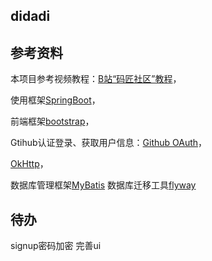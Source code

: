 ## didadi

## 参考资料
本项目参考视频教程：[B站“码匠社区”教程](https://www.bilibili.com/video/BV1r4411r7au/?p=4&spm_id_from=pageDriver&vd_source=29ff755bbf0ed1b601ad8e02e37887cd)，

使用框架[SpringBoot](https://spring.io/guides/gs/serving-web-content)，

前端框架[bootstrap](https://v3.bootcss.com/)，

Gtihub认证登录、获取用户信息：[Github OAuth](https://docs.github.com/en/apps/oauth-apps/building-oauth-apps/creating-an-oauth-app)，

[OkHttp](https://square.github.io/okhttp/)，

数据库管理框架[MyBatis](https://mybatis.org/spring-boot-starter/mybatis-spring-boot-autoconfigure/)
数据库迁移工具[flyway](https://flywaydb.org/)
## 待办
signup密码加密
完善ui


